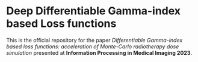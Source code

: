 # Deep Differentiable Gamma-index based Loss functions

This is the official repository for the paper *Differentiable Gamma-index based loss functions: acceleration of Monte-Carlo radiotherapy dose simulation* presented at **Information Processing in Medical Imaging 2023**.
